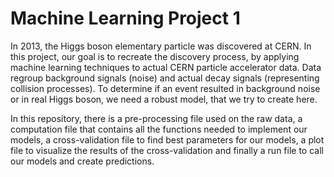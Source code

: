 # Machine Learning Project 1

In 2013, the Higgs boson elementary particle was discovered at CERN. In this project, our goal is to recreate the discovery process, 
by applying machine learning techniques to actual CERN particle accelerator data. 
Data regroup background signals (noise) and actual decay signals (representing collision processes). To determine if an event resulted in background noise or 
in real Higgs boson, we need a robust model, that we try to create here.

In this repository, there is a pre-processing file used on the raw data, a computation file that contains all the functions needed to implement our models, 
a cross-validation file to find best parameters for our models, a plot file to visualize the results of the cross-validation and finally a run file to call 
our models and create predictions. 
